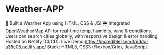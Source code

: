 # Weather-APP
🚀 Built a Weather App using HTML, CSS &amp; JS! 🌦️ Integrated OpenWeatherMap API for real-time temp, humidity, wind &amp; conditions. Users can search cities globally, with responsive design &amp; error handling. Hosted on Netlify (CI/CD). Live Demo:https://incredible-semifreddo-a35c05.netlify.app/  Stack: HTML5, CSS3 (Flexbox/Grid), JavaScript
